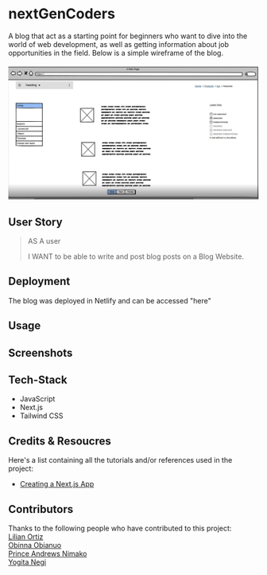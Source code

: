 # nextGenCoders

A blog that act as a starting point for beginners who want to dive into the world of web development, as well as getting information about job opportunities in the field. Below is a simple wireframe of the blog.

![wireframe](./imgs/wireframe.png)

## User Story
>
> AS A user
>
> I WANT to be able to write and post blog posts on a Blog Website.

## Deployment

The blog was deployed in Netlify and can be accessed "here"

## Usage

## Screenshots

## Tech-Stack
- JavaScript
- Next.js
- Tailwind CSS

## Credits & Resoucres

Here's a list containing all the tutorials and/or references used in the project:
- [Creating a Next.js App](https://nextjs.org/learn/basics/create-nextjs-app)

## Contributors

Thanks to the following people who have contributed to this project:\
[Lilian Ortiz](https://github.com/ortizlilian) \
[Obinna Obianuo](https://github.com/ObianuoObi)\
[Prince Andrews Nimako](https://github.com/nimscodes) \
[Yogita Negi](https://github.com/yogi-88)
